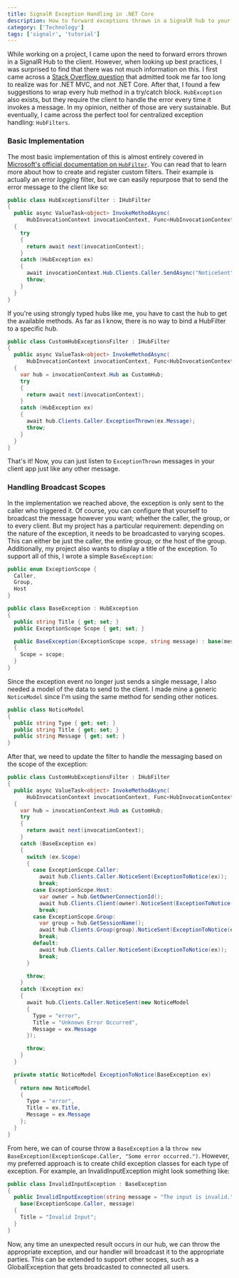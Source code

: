 ```yaml
---
title: SignalR Exception Handling in .NET Core
description: How to forward exceptions thrown in a SignalR hub to your clients.
category: ['Technology']
tags: ['signalr', 'tutorial']
---
```


While working on a project, I came upon the need to forward errors thrown in a SignalR Hub to the client. However, when looking up best practices, I was surprised to find that there was not much information on this. I first came across a [Stack Overflow question](https://stackoverflow.com/questions/21796087/signalr-owin-and-exception-handling) that admitted took me far too long to realize was for .NET MVC, and not .NET Core. After that, I found a few suggestions to wrap every hub method in a try/catch block. `HubException` also exists, but they require the client to handle the error every time it invokes a message. In my opinion, neither of those are very sustainable. But eventually, I came across the perfect tool for centralized exception handling: `HubFilters`.

### Basic Implementation

The most basic implementation of this is almost entirely covered in [Microsoft's official documentation on `HubFilter`](https://docs.microsoft.com/en-us/aspnet/core/signalr/hub-filters). You can read that to learn more about how to create and register custom filters. Their example is actually an error _logging_ filter, but we can easily repurpose that to send the error message to the client like so:

```csharp
public class HubExceptionsFilter : IHubFilter
{
  public async ValueTask<object> InvokeMethodAsync(
      HubInvocationContext invocationContext, Func<HubInvocationContext, ValueTask<object>> next)
  {
    try
    {
      return await next(invocationContext);
    }
    catch (HubException ex)
    {
      await invocationContext.Hub.Clients.Caller.SendAsync("NoticeSent", ex.Message);
      throw;
    }
  }
}
```

If you're using strongly typed hubs like me, you have to cast the hub to get the available methods. As far as I know, there is no way to bind a HubFilter to a specific hub.

```csharp
public class CustomHubExceptionsFilter : IHubFilter
{
  public async ValueTask<object> InvokeMethodAsync(
      HubInvocationContext invocationContext, Func<HubInvocationContext, ValueTask<object>> next)
  {
    var hub = invocationContext.Hub as CustomHub;
    try
    {
      return await next(invocationContext);
    }
    catch (HubException ex)
    {
      await hub.Clients.Caller.ExceptionThrown(ex.Message);
      throw;
    }
  }
}
```

That's it! Now, you can just listen to `ExceptionThrown` messages in your client app just like any other message.

### Handling Broadcast Scopes

In the implementation we reached above, the exception is only sent to the caller who triggered it. Of course, you can configure that yourself to broadcast the message however you want; whether the caller, the group, or to every client. But my project has a particular requirement: depending on the nature of the exception, it needs to be broadcasted to varying scopes. This can either be just the caller, the entire group, or the host of the group. Additionally, my project also wants to display a title of the exception. To support all of this, I wrote a simple `BaseException`:

```csharp
public enum ExceptionScope {
  Caller,
  Group,
  Host
}

public class BaseException : HubException
{
  public string Title { get; set; }
  public ExceptionScope Scope { get; set; }

  public BaseException(ExceptionScope scope, string message) : base(message)
  {
    Scope = scope;
  }
}
```

Since the exception event no longer just sends a single message, I also needed a model of the data to send to the client. I made mine a generic `NoticeModel` since I'm using the same method for sending other notices.

```csharp
public class NoticeModel
{
  public string Type { get; set; }
  public string Title { get; set; }
  public string Message { get; set; }
}
```

After that, we need to update the filter to handle the messaging based on the scope of the exception:

```csharp
public class CustomHubExceptionsFilter : IHubFilter
{
  public async ValueTask<object> InvokeMethodAsync(
      HubInvocationContext invocationContext, Func<HubInvocationContext, ValueTask<object>> next)
  {
    var hub = invocationContext.Hub as CustomHub;
    try
    {
      return await next(invocationContext);
    }
    catch (BaseException ex)
    {
      switch (ex.Scope)
      {
        case ExceptionScope.Caller:
          await hub.Clients.Caller.NoticeSent(ExceptionToNotice(ex));
          break;
        case ExceptionScope.Host:
          var owner = hub.GetOwnerConnectionId();
          await hub.Clients.Client(owner).NoticeSent(ExceptionToNotice(ex));
          break;
        case ExceptionScope.Group:
          var group = hub.GetSessionName();
          await hub.Clients.Group(group).NoticeSent(ExceptionToNotice(ex));
          break;
        default:
          await hub.Clients.Caller.NoticeSent(ExceptionToNotice(ex));
          break;
      }

      throw;
    }
    catch (Exception ex)
    {
      await hub.Clients.Caller.NoticeSent(new NoticeModel
      {
        Type = "error",
        Title = "Unknown Error Occurred",
        Message = ex.Message
      });

      throw;
    }
  }

  private static NoticeModel ExceptionToNotice(BaseException ex)
  {
    return new NoticeModel
    {
      Type = "error",
      Title = ex.Title,
      Message = ex.Message
    };
  }
}
```

From here, we can of course throw a `BaseException` a la `throw new BaseException(ExceptionScope.Caller, "Some error occurred.")`. However, my preferred approach is to create child exception classes for each type of exception. For example, an InvalidInputException might look something like:

```csharp
public class InvalidInputException : BaseException
{
  public InvalidInputException(string message = "The input is invalid.") :
    base(ExceptionScope.Caller, message)
  {
    Title = "Invalid Input";
  }
}
```

Now, any time an unexpected result occurs in our hub, we can throw the appropriate exception, and our handler will broadcast it to the appropriate parties. This can be extended to support other scopes, such as a GlobalException that gets broadcasted to connected all users.